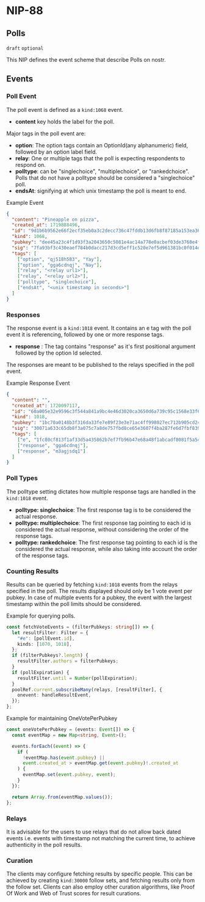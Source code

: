 # NIP-88

## Polls

`draft` `optional`

This NIP defines the event scheme that describe Polls on nostr.

## Events

### Poll Event

The poll event is defined as a `kind:1068` event.

- **content** key holds the label for the poll.

Major tags in the poll event are:

- **option**: The option tags contain an OptionId(any alphanumeric) field, followed by an option label field.
- **relay**: One or multiple tags that the poll is expecting respondents to respond on.
- **polltype**: can be "singlechoice", "multiplechoice", or "rankedchoice". Polls that do not have a polltype should be considered a "singlechoice" poll.
- **endsAt**: signifying at which unix timestamp the poll is meant to end.

Example Event

```json
{
  "content": "Pineapple on pizza",
  "created_at": 1719888496,
  "id": "9d1b6b9562e66f2ecf35eb0a3c2decc736c47fddb13d6fb8f87185a153ea3634",
  "kind": 1068,
  "pubkey": "dee45a23c4f1d93f3a2043650c5081e4ac14a778e0acbef03de3768e4f81ac7b",
  "sig": "7fa93bf3c430eaef784b0dacc217d3cd5eff1c520e7ef5d961381bc0f014dde6286618048d924808e54d1be03f2f2c2f0f8b5c9c2082a4480caf45a565ca9797",
  "tags": [
    ["option", "qj518h583", "Yay"],
    ["option", "gga6cdnqj", "Nay"],
    ["relay", "<relay url1>"],
    ["relay", "<relay url2>"],
    ["polltype", "singlechoice"],
    ["endsAt", "<unix timestamp in seconds>"]
  ]
}
```

### Responses

The response event is a `kind:1018` event. It contains an e tag with the poll event it is referencing, followed by one or more response tags.

- **response** : The tag contains "response" as it's first positional argument followed by the option Id selected.

The responses are meant to be published to the relays specified in the poll event.

Example Response Event

```json
{
  "content": "",
  "created_at": 1720097117,
  "id": "60a005e32e9596c3f544a841a9bc4e46d3020ca3650d6a739c95c1568e33f6d8",
  "kind": 1018,
  "pubkey": "1bc70a0148b3f316da33fe7e89f23e3e71ac4ff998027ec712b905cd24f6a411",
  "sig": "30071a633c65db8f3a075c7a8de757fbd8ce65e3607f4ba287fe6d7fbf839a380f94ff4e826fbba593f6faaa13683b7ea9114ade140720ecf4927010ebf3e44f",
  "tags": [
    ["e", "1fc80cf813f1af33d5a435862b7ef7fb96b47e68a48f1abcadf8081f5a545550"],
    ["response", "gga6cdnqj"],
    ["response", "m3agjsdq1"]
  ]
}
```

### Poll Types

The polltype setting dictates how multiple response tags are handled in the `kind:1018` event.

- **polltype: singlechoice**: The first response tag is to be considered the actual response.
- **polltype: multiplechoice**: The first response tag pointing to each id is considered the actual response, without considering the order of the response tags.
- **polltype: rankedchoice**: The first response tag pointing to each id is the considered the actual response, while also taking into account the order of the response tags.

### Counting Results

Results can be queried by fetching `kind:1018` events from the relays specified in the poll.
The results displayed should only be 1 vote event per pubkey.
In case of multiple events for a pubkey, the event with the largest timestamp within the poll limits should be considered.

Example for querying polls.

```ts
const fetchVoteEvents = (filterPubkeys: string[]) => {
  let resultFilter: Filter = {
    "#e": [pollEvent.id],
    kinds: [1070, 1018],
  };
  if (filterPubkeys?.length) {
    resultFilter.authors = filterPubkeys;
  }
  if (pollExpiration) {
    resultFilter.until = Number(pollExpiration);
  }
  poolRef.current.subscribeMany(relays, [resultFilter], {
    onevent: handleResultEvent,
  });
};
```

Example for maintaining OneVotePerPubkey

```ts
const oneVotePerPubkey = (events: Event[]) => {
  const eventMap = new Map<string, Event>();

  events.forEach((event) => {
    if (
      !eventMap.has(event.pubkey) ||
      event.created_at > eventMap.get(event.pubkey)!.created_at
    ) {
      eventMap.set(event.pubkey, event);
    }
  });

  return Array.from(eventMap.values());
};
```

### Relays

It is advisable for the users to use relays that do not allow back dated events i.e. events with timestamp not matching the current time, to achieve authenticity in the poll results.

### Curation

The clients may configure fetching results by specific people. This can be achieved by creating `kind:30000` follow sets, and fetching results only from the follow set.
Clients can also employ other curation algorithms, like Proof Of Work and Web of Trust scores for result curations.

